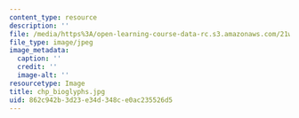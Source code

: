 ```yaml
---
content_type: resource
description: ''
file: /media/https%3A/open-learning-course-data-rc.s3.amazonaws.com/21w-765j-interactive-and-non-linear-narrative-theory-and-practice-spring-2006/862c942b3d23e34d348ce0ac235526d5_chp_bioglyphs.jpg
file_type: image/jpeg
image_metadata:
  caption: ''
  credit: ''
  image-alt: ''
resourcetype: Image
title: chp_bioglyphs.jpg
uid: 862c942b-3d23-e34d-348c-e0ac235526d5
---
```

